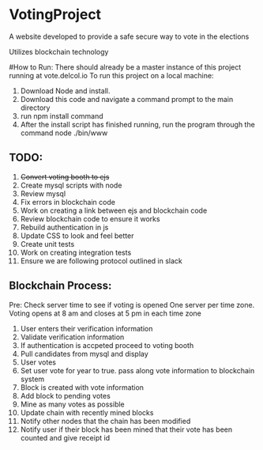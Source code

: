 # VotingProject
A website developed to provide a safe secure way to vote in the elections 

Utilizes blockchain technology

#How to Run:
There should already be a master instance of this project running at vote.delcol.io
To run this project on a local machine: 
1. Download Node and install.
2. Download this code and navigate a command prompt to the main directory
3. run npm install command
4. After the install script has finished running, run the program through the command node ./bin/www

TODO:
-
1. ~~Convert voting booth to ejs~~
2. Create mysql scripts with node
3. Review mysql
4. Fix errors in blockchain code
5. Work on creating a link between ejs and blockchain code
6. Review blockchain code to ensure it works
7. Rebuild authentication in js
8. Update CSS to look and feel better
9. Create unit tests
10. Work on creating integration tests
11. Ensure we are following protocol outlined in slack


Blockchain Process:
-
Pre: Check server time to see if voting is opened
One server per time zone. Voting opens at 8 am and closes at 5 pm in each time zone
1. User enters their verification information
2. Validate verification information
3. If authentication is accpeted proceed to voting booth
4. Pull candidates from mysql and display
5. User votes
6. Set user vote for year to true. pass along vote information to blockchain system
7. Block is created with vote information
8. Add block to pending votes
9. Mine as many votes as possible
10. Update chain with recently mined blocks
11. Notify other nodes that the chain has been modified
12. Notify user if their block has been mined that their vote has been counted and give receipt id
